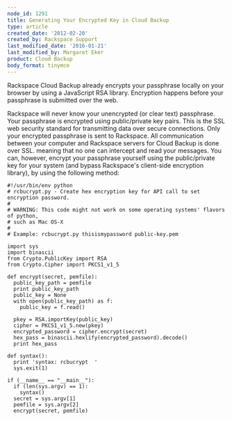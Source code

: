 ```yaml
---
node_id: 1291
title: Generating Your Encrypted Key in Cloud Backup
type: article
created_date: '2012-02-20'
created_by: Rackspace Support
last_modified_date: '2016-01-21'
last_modified_by: Margaret Eker
product: Cloud Backup
body_format: tinymce
---
```


Rackspace Cloud Backup already encrypts your passphrase locally on your
browser by using a JavaScript RSA library. Encryption happens before
your passphrase is submitted over the web.

Rackspace will never know your unencrypted (or clear text) passphrase.
Your passphrase is encrypted using public/private key pairs. This is the
SSL web security standard for transmitting data over secure connections.
Only your encrypted passphrase is sent to Rackspace. All communication
between your computer and Rackspace servers for Cloud Backup is done
over SSL. meaning that no one can intercept and read your messages. You
can, however, encrypt your passphrase yourself using the public/private
key for your system (and bypass Rackspace's client-side encryption
library), by using the following method:

    #!/usr/bin/env python
    # rcbucrypt.py - Create hex encryption key for API call to set encryption password.
    #
    # WARNING: This code might not work on some operating systems' flavors of python,
    # such as Mac OS-X
    #
    # Example: rcbucrypt.py thisismypassword public-key.pem

    import sys
    import binascii
    from Crypto.PublicKey import RSA
    from Crypto.Cipher import PKCS1_v1_5

    def encrypt(secret, pemfile):
      public_key_path = pemfile
      print public_key_path
      public_key = None
      with open(public_key_path) as f:
        public_key = f.read()

      pkey = RSA.importKey(public_key)
      cipher = PKCS1_v1_5.new(pkey)
      encrypted_password = cipher.encrypt(secret)
      hex_pass = binascii.hexlify(encrypted_password).decode()
      print hex_pass

    def syntax():
      print 'syntax: rcbucrypt  '
      sys.exit(1)

    if (__name__ == "__main__"):
      if (len(sys.argv) == 1):
        syntax()
      secret = sys.argv[1]
      pemfile = sys.argv[2]
      encrypt(secret, pemfile)



